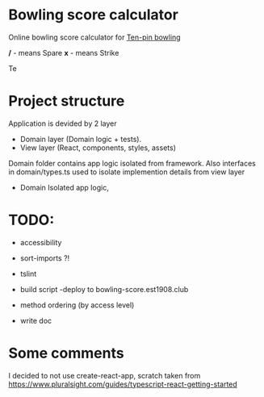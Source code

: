 # Bowling score calculator

Online bowling score calculator for [Ten-pin bowling](https://en.wikipedia.org/wiki/Ten-pin_bowling)

**/** - means Spare
**x** - means Strike

Te

# Project structure

Application is devided by 2 layer

-   Domain layer (Domain logic + tests).
-   View layer (React, components, styles, assets)

Domain folder contains app logic isolated from framework. Also interfaces in domain/types.ts used to isolate implemention details from view layer

-   Domain
    Isolated app logic,

# TODO:

-   accessibility

-   sort-imports ?!
-   tslint
-   build script
    -deploy to bowling-score.est1908.club
-   method ordering (by access level)
-   write doc

# Some comments

I decided to not use create-react-app, scratch taken from https://www.pluralsight.com/guides/typescript-react-getting-started
